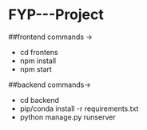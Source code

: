 # FYP---Project

##frontend commands ->
* cd frontens
* npm install
* npm start

##backend commands-> 
* cd backend
* pip/conda install -r requirements.txt
* python manage.py runserver
